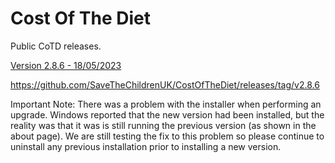 # Cost Of The Diet

Public CoTD releases.

[Version 2.8.6 - 18/05/2023](https://github.com/SaveTheChildrenUK/CostOfTheDiet/releases/download/v2.8.6/Cost-of-The-Diet-Setup-2.8.6.exe)

https://github.com/SaveTheChildrenUK/CostOfTheDiet/releases/tag/v2.8.6

Important Note: 
There was a problem with the installer when performing an upgrade. Windows reported that the new version had been installed, but the reality was that it was is still running the previous version (as shown in the about page). We are still testing the fix to this problem so please continue to uninstall any previous installation prior to installing a new version.
